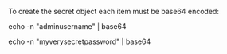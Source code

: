 To create the secret object each item must be base64 encoded:

echo -n "adminusername" | base64

echo -n "myverysecretpassword" | base64


